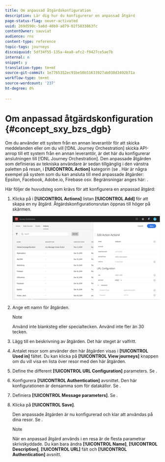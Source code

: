```yaml
---
title: Om anpassad åtgärdskonfiguration
description: Lär dig hur du konfigurerar en anpassad åtgärd
page-status-flag: never-activated
uuid: 269d590c-5a6d-40b9-a879-02f5033863fc
contentOwner: sauviat
audience: rns
content-type: reference
topic-tags: journeys
discoiquuid: 5df34f55-135a-4ea8-afc2-f9427ce5ae7b
internal: n
snippet: y
translation-type: tm+mt
source-git-commit: 1e7765352ec91be50b51633927ab038d3492b71a
workflow-type: tm+mt
source-wordcount: '237'
ht-degree: 0%

---
```



# Om anpassad åtgärdskonfiguration {#concept_sxy_bzs_dgb}

Om du använder ett system från en annan leverantör för att skicka meddelanden eller om du vill [!DNL Journey Orchestration] skicka API-anrop till ett system från en annan leverantör, är det här du konfigurerar anslutningen till [!DNL Journey Orchestration]. Den anpassade åtgärden som definieras av tekniska användare är sedan tillgänglig i den vänstra paletten på resan, i **[!UICONTROL Action]** kategorin (se [](../building-journeys/about-action-activities.md). Här är några exempel på system som du kan ansluta till med anpassade åtgärder: Epsilon, Facebook, Adobe.io, Firebase osv.
Begränsningar anges här: [](../action/custom-action-limitations.md).

Här följer de huvudsteg som krävs för att konfigurera en anpassad åtgärd:

1. Klicka på i **[!UICONTROL Actions]** listan **[!UICONTROL Add]** för att skapa en ny åtgärd. Åtgärdskonfigurationsrutan öppnas till höger på skärmen.

   ![](../assets/custom2.png)

1. Ange ett namn för åtgärden.

   >[!NOTE]
   >
   >Använd inte blanksteg eller specialtecken. Använd inte fler än 30 tecken.

1. Lägg till en beskrivning av åtgärden. Det här steget är valfritt.
1. Antalet resor som använder den här åtgärden visas i **[!UICONTROL Used in]** fältet. Du kan klicka på **[!UICONTROL View journeys]** knappen om du vill visa en lista över resor med den här åtgärden.
1. Define the different **[!UICONTROL URL Configuration]** parameters. Se [](../action/url-configuration.md).
1. Konfigurera **[!UICONTROL Authentication]** avsnittet. Den här konfigurationen är densamma som för datakällor.  Se [](../datasource/external-data-sources.md#section_wjp_nl5_nhb).
1. Definiera **[!UICONTROL Message parameters]**. Se [](../action/defining-the-message-parameters.md).
1. Klicka på **[!UICONTROL Save]**.

   Den anpassade åtgärden är nu konfigurerad och klar att användas på dina resor. Se [](../building-journeys/about-action-activities.md).

   >[!NOTE]
   >
   >När en anpassad åtgärd används i en resa är de flesta parametrar skrivskyddade. Du kan bara ändra **[!UICONTROL Name]**, **[!UICONTROL Description]**, **[!UICONTROL URL]** fält och **[!UICONTROL Authentication]** avsnitt.
